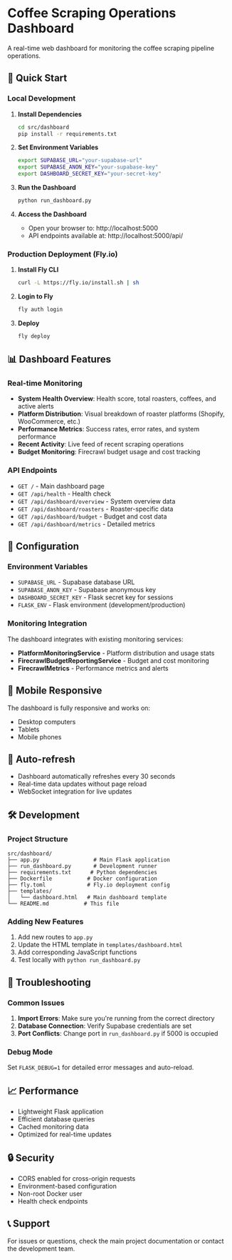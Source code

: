 # Coffee Scraping Operations Dashboard

A real-time web dashboard for monitoring the coffee scraping pipeline operations.

## 🚀 Quick Start

### Local Development

1. **Install Dependencies**
   ```bash
   cd src/dashboard
   pip install -r requirements.txt
   ```

2. **Set Environment Variables**
   ```bash
   export SUPABASE_URL="your-supabase-url"
   export SUPABASE_ANON_KEY="your-supabase-key"
   export DASHBOARD_SECRET_KEY="your-secret-key"
   ```

3. **Run the Dashboard**
   ```bash
   python run_dashboard.py
   ```

4. **Access the Dashboard**
   - Open your browser to: http://localhost:5000
   - API endpoints available at: http://localhost:5000/api/

### Production Deployment (Fly.io)

1. **Install Fly CLI**
   ```bash
   curl -L https://fly.io/install.sh | sh
   ```

2. **Login to Fly**
   ```bash
   fly auth login
   ```

3. **Deploy**
   ```bash
   fly deploy
   ```

## 📊 Dashboard Features

### Real-time Monitoring
- **System Health Overview**: Health score, total roasters, coffees, and active alerts
- **Platform Distribution**: Visual breakdown of roaster platforms (Shopify, WooCommerce, etc.)
- **Performance Metrics**: Success rates, error rates, and system performance
- **Recent Activity**: Live feed of recent scraping operations
- **Budget Monitoring**: Firecrawl budget usage and cost tracking

### API Endpoints
- `GET /` - Main dashboard page
- `GET /api/health` - Health check
- `GET /api/dashboard/overview` - System overview data
- `GET /api/dashboard/roasters` - Roaster-specific data
- `GET /api/dashboard/budget` - Budget and cost data
- `GET /api/dashboard/metrics` - Detailed metrics

## 🔧 Configuration

### Environment Variables
- `SUPABASE_URL` - Supabase database URL
- `SUPABASE_ANON_KEY` - Supabase anonymous key
- `DASHBOARD_SECRET_KEY` - Flask secret key for sessions
- `FLASK_ENV` - Flask environment (development/production)

### Monitoring Integration
The dashboard integrates with existing monitoring services:
- **PlatformMonitoringService** - Platform distribution and usage stats
- **FirecrawlBudgetReportingService** - Budget and cost monitoring
- **FirecrawlMetrics** - Performance metrics and alerts

## 📱 Mobile Responsive
The dashboard is fully responsive and works on:
- Desktop computers
- Tablets
- Mobile phones

## 🔄 Auto-refresh
- Dashboard automatically refreshes every 30 seconds
- Real-time data updates without page reload
- WebSocket integration for live updates

## 🛠️ Development

### Project Structure
```
src/dashboard/
├── app.py                 # Main Flask application
├── run_dashboard.py       # Development runner
├── requirements.txt      # Python dependencies
├── Dockerfile           # Docker configuration
├── fly.toml             # Fly.io deployment config
├── templates/
│   └── dashboard.html   # Main dashboard template
└── README.md           # This file
```

### Adding New Features
1. Add new routes to `app.py`
2. Update the HTML template in `templates/dashboard.html`
3. Add corresponding JavaScript functions
4. Test locally with `python run_dashboard.py`

## 🚨 Troubleshooting

### Common Issues
1. **Import Errors**: Make sure you're running from the correct directory
2. **Database Connection**: Verify Supabase credentials are set
3. **Port Conflicts**: Change port in `run_dashboard.py` if 5000 is occupied

### Debug Mode
Set `FLASK_DEBUG=1` for detailed error messages and auto-reload.

## 📈 Performance
- Lightweight Flask application
- Efficient database queries
- Cached monitoring data
- Optimized for real-time updates

## 🔒 Security
- CORS enabled for cross-origin requests
- Environment-based configuration
- Non-root Docker user
- Health check endpoints

## 📞 Support
For issues or questions, check the main project documentation or contact the development team.
